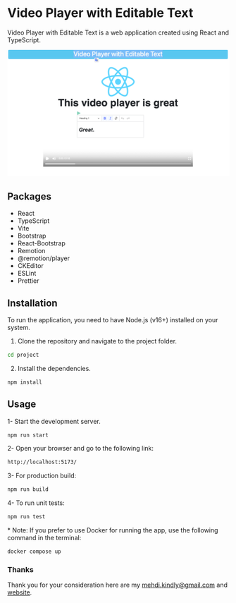 # Video Player with Editable Text

Video Player with Editable Text is a web application created using React and TypeScript.

![View](./screen.png)

## Packages

- React
- TypeScript
- Vite
- Bootstrap
- React-Bootstrap
- Remotion
- @remotion/player
- CKEditor
- ESLint
- Prettier

## Installation

To run the application, you need to have Node.js (v16+) installed on your system.

1. Clone the repository and navigate to the project folder.

```sh
cd project
```

2. Install the dependencies.

```sh
npm install
```

## Usage

1- Start the development server.

```sh
npm run start
```

2- Open your browser and go to the following link:

```sh
http://localhost:5173/
```

3- For production build:

```sh
npm run build
```

4- To run unit tests:

```sh
npm run test
```

\* Note: If you prefer to use Docker for running the app, use the following command in the terminal:

```sh
docker compose up
```

### Thanks

Thank you for your consideration
here are my <mehdi.kindly@gmail.com> and [website](https://mahdifalamarzi.vercel.app/).
